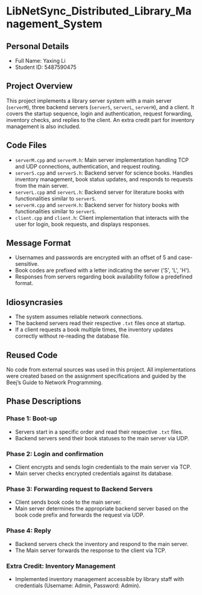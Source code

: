 # LibNetSync_Distributed_Library_Management_System

## Personal Details

- Full Name: Yaxing Li
- Student ID: 5487590475

## Project Overview

This project implements a library server system with a main server (`serverM`), three backend
servers (`serverS`, `serverL`, `serverH`), and a client.
It covers the startup sequence, login and authentication,
request forwarding, inventory checks, and replies to the client. An extra credit part for inventory management is also
included.

## Code Files

- `serverM.cpp` and `serverM.h`: Main server implementation handling TCP and UDP connections, authentication, and
  request routing.
- `serverS.cpp` and `serverS.h`: Backend server for science books.
  Handles inventory management, book status updates,
  and responds to requests from the main server.
- `serverL.cpp` and `serverL.h`: Backend server for literature books with functionalities similar to `serverS`.
- `serverH.cpp` and `serverH.h`: Backend server for history books with functionalities similar to `serverS`.
- `client.cpp` and `client.h`: Client implementation that interacts with the user for login, book requests, and displays
  responses.

## Message Format

- Usernames and passwords are encrypted with an offset of 5 and case-sensitive.
- Book codes are prefixed with a letter indicating the server ('S', 'L', 'H').
- Responses from servers regarding book availability follow a predefined format.

## Idiosyncrasies

- The system assumes reliable network connections.
- The backend servers read their respective `.txt` files once at startup.
- If a client requests a book multiple times, the inventory updates correctly without re-reading the database file.

## Reused Code

No code from external sources was used in this project. All implementations were created based on the assignment
specifications and guided by the Beej’s Guide to Network Programming.

## Phase Descriptions

### Phase 1: Boot-up

- Servers start in a specific order and read their respective `.txt` files.
- Backend servers send their book statuses to the main server via UDP.

### Phase 2: Login and confirmation

- Client encrypts and sends login credentials to the main server via TCP.
- Main server checks encrypted credentials against its database.

### Phase 3: Forwarding request to Backend Servers

- Client sends book code to the main server.
- Main server determines the appropriate backend server based on the book code prefix and forwards the request via UDP.

### Phase 4: Reply

- Backend servers check the inventory and respond to the main server.
- The Main server forwards the response to the client via TCP.

### Extra Credit: Inventory Management

- Implemented inventory management accessible by library staff with credentials (Username: Admin, Password: Admin).
